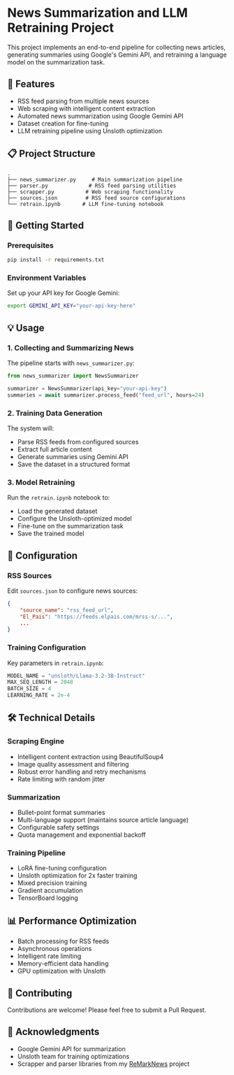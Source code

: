 # News Summarization and LLM Retraining Project

This project implements an end-to-end pipeline for collecting news articles, generating summaries using Google's Gemini API, and retraining a language model on the summarization task.

## 🌟 Features

- RSS feed parsing from multiple news sources
- Web scraping with intelligent content extraction
- Automated news summarization using Google Gemini API
- Dataset creation for fine-tuning
- LLM retraining pipeline using Unsloth optimization

## 📋 Project Structure

```
.
├── news_summarizer.py     # Main summarization pipeline
├── parser.py             # RSS feed parsing utilities
├── scrapper.py          # Web scraping functionality
├── sources.json         # RSS feed source configurations
└── retrain.ipynb       # LLM fine-tuning notebook
```

## 🚀 Getting Started

### Prerequisites

```bash
pip install -r requirements.txt
```

### Environment Variables

Set up your API key for Google Gemini:

```bash
export GEMINI_API_KEY="your-api-key-here"
```

## 💡 Usage

### 1. Collecting and Summarizing News

The pipeline starts with `news_summarizer.py`:

```python
from news_summarizer import NewsSummarizer

summarizer = NewsSummarizer(api_key="your-api-key")
summaries = await summarizer.process_feed("feed_url", hours=24)
```

### 2. Training Data Generation

The system will:
- Parse RSS feeds from configured sources
- Extract full article content
- Generate summaries using Gemini API
- Save the dataset in a structured format

### 3. Model Retraining

Run the `retrain.ipynb` notebook to:
- Load the generated dataset
- Configure the Unsloth-optimized model
- Fine-tune on the summarization task
- Save the trained model

## 🔧 Configuration

### RSS Sources

Edit `sources.json` to configure news sources:

```json
{
    "source_name": "rss_feed_url",
    "El_Pais": "https://feeds.elpais.com/mrss-s/...",
    ...
}
```

### Training Configuration

Key parameters in `retrain.ipynb`:

```python
MODEL_NAME = "unsloth/Llama-3.2-3B-Instruct"
MAX_SEQ_LENGTH = 2048
BATCH_SIZE = 4
LEARNING_RATE = 2e-4
```

## 🛠️ Technical Details

### Scraping Engine

- Intelligent content extraction using BeautifulSoup4
- Image quality assessment and filtering
- Robust error handling and retry mechanisms
- Rate limiting with random jitter

### Summarization

- Bullet-point format summaries
- Multi-language support (maintains source article language)
- Configurable safety settings
- Quota management and exponential backoff

### Training Pipeline

- LoRA fine-tuning configuration
- Unsloth optimization for 2x faster training
- Mixed precision training
- Gradient accumulation
- TensorBoard logging

## 📊 Performance Optimization

- Batch processing for RSS feeds
- Asynchronous operations
- Intelligent rate limiting
- Memory-efficient data handling
- GPU optimization with Unsloth

## 🤝 Contributing

Contributions are welcome! Please feel free to submit a Pull Request.


## 🙏 Acknowledgments

- Google Gemini API for summarization
- Unsloth team for training optimizations
- Scrapper and parser libraries from my [ReMarkNews](https://github.com/frrobledo/ReMarkNews) project